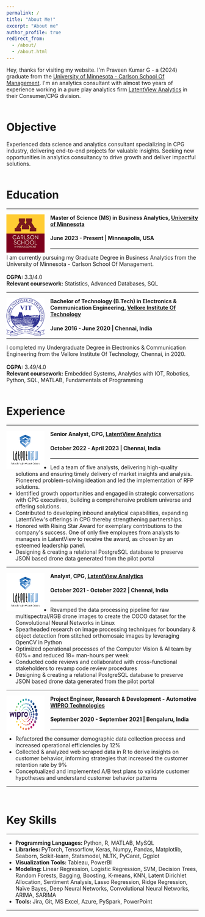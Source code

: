 ```yaml
---
permalink: /
title: "About Me!"
excerpt: "About me"
author_profile: true
redirect_from: 
  - /about/
  - /about.html
---
```

Hey, thanks for visiting my website. I'm Praveen Kumar G - a (2024) graduate from the [University of Minnesota - Carlson School Of Management](https://carlsonschool.umn.edu/graduate/masters/business-analytics). 
I'm an analytics consultant with almost two years of experience working in a pure play analytics firm [LatentView Analytics](https://www.latentview.com/) in their Consumer/CPG division.
<br> <br>

# Objective
Experienced data science and analytics consultant specializing in CPG industry, delivering end-to-end projects for valuable
insights. Seeking new opportunities in analytics consultancy to drive growth and deliver impactful solutions.
<br> <br>

# Education
-----
<img align="left" height="100" width="100" src="../images/carlson-logo.png" style="padding-right:15px">

**Master of Science (MS) in Business Analytics, [University of Minnesota](https://carlsonschool.umn.edu/graduate/masters/business-analytics)**
#### June 2023 - Present | Minneapolis, USA

-----
I am currently pursuing my Graduate Degree in Business Analytics from the University of Minnesota - Carlson School Of Management. <br> <br>
<strong>CGPA: </strong> 3.3/4.0 <br>
<strong>Relevant coursework:</strong> Statistics, Advanced Databases, SQL <br>

-----
<img align="left" height="100" width="100" src="../images/vit-logo.png" style="padding-right:15px">

**Bachelor of Technology (B.Tech) in Electronics & Communication Engineering, [Vellore Institute Of Technology](https://mu.ac.in/)**
#### June 2016 - June 2020 | Chennai, India

-----
I completed my Undergraduate Degree in Electronics & Communication Engineering from the Vellore Institute Of Technology, Chennai, in 2020. <br> <br>
<strong>CGPA:</strong> 3.49/4.0 <br> 
<strong>Relevant coursework:</strong> Embedded Systems, Analytics with IOT, Robotics, Python, SQL, MATLAB, Fundamentals of Programming <br>
<br>
# Experience
-----
<img align="left" height="100" width="100" src="../images/Terraclear.png" style="padding-right:15px">

**Senior Analyst, CPG, [LatentView Analytics](https://www.latentview.com/)** 
#### October 2022 - April 2023 | Chennai, India
----- 
*	Led a team of five analysts, delivering high-quality solutions and ensuring timely delivery of market insights and analysis. Pioneered problem-solving ideation and led the implementation of RFP solutions.
*	Identified growth opportunities and engaged in strategic conversations with CPG executives, building a comprehensive problem universe and offering solutions.
*	Contributed to developing inbound analytical capabilities, expanding LatentView's offerings in CPG thereby strengthening partnerships.
*	Honored with Rising Star Award for exemplary contributions to the company's success. One of only five employees from analysts to managers in LatentView to receive the award, as chosen by an esteemed leadership panel.
*	Designing & creating a relational PostgreSQL database to preserve JSON based drone data generated from the pilot portal

-----
<img align="left" height="100" width="100" src="../images/Terraclear.png" style="padding-right:15px">

**Analyst, CPG, [LatentView Analytics](https://www.latentview.com/)** 
#### October 2021 - October 2022 | Chennai, India
----- 
*	Revamped the data processing pipeline for raw multispectral/RGB drone images to create the COCO dataset for the Convolutional Neural Networks in Linux
*	Spearheaded research on image processing techniques for boundary & object detection from stitched orthomosaic images by leveraging OpenCV in Python
*	Optimized operational processes of the Computer Vision & AI team by 60%+ and reduced 18+ man-hours per week
*	Conducted code reviews and collaborated with cross-functional stakeholders to revamp code review procedures
*	Designing & creating a relational PostgreSQL database to preserve JSON based drone data generated from the pilot portal

-----
<img align="left" height="100" width="100" src="../images/Puratech.png" style="padding-right:15px">

**Project Engineer, Research & Development - Automotive [WIPRO Technologies](https://www.wipro.com/)**
#### September 2020 - September 2021 | Bengaluru, India
-----
*	Refactored the consumer demographic data collection process and increased operational efficiencies by 12%
*	Collected & analyzed web scraped data in R to derive insights on customer behavior, informing strategies that increased the customer retention rate by 9%
*	Conceptualized and implemented A/B test plans to validate customer hypotheses and understand customer behavior patterns

-----
<br>

# Key Skills
----
* <strong> Programming Languages: </strong> Python, R, MATLAB, MySQL <br>
* <strong> Libraries: </strong> PyTorch, Tensorflow, Keras, Numpy, Pandas, Matplotlib, Seaborn, Scikit-learn, Statsmodel, NLTK, PyCaret, Ggplot <br>
* <strong> Visualization Tools: </strong> Tableau, PowerBI <br>
* <strong> Modeling: </strong> Linear Regression, Logistic Regression, SVM, Decision Trees, Random Forests, Bagging, Boosting, K-means, KNN, Latent Dirichlet Allocation, Sentiment Analysis, Lasso Regression, Ridge Regression, Naïve Bayes, Deep Neural Networks, Convolutional Neural Networks, ARIMA, SARIMA <br>
* <strong> Tools: </strong> Jira, Git, MS Excel, Azure, PySpark, PowerPoint <br>
  
----
